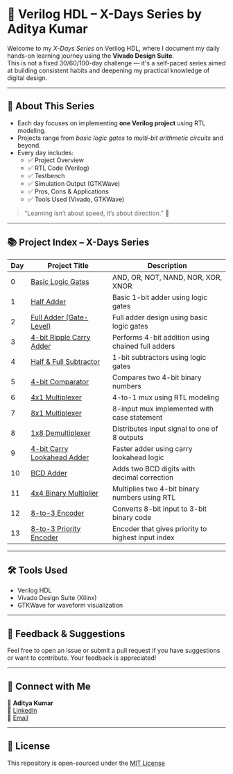 # 🔰 Verilog HDL – X-Days Series by Aditya Kumar

Welcome to my *X-Days Series* on Verilog HDL, where I document my daily hands-on learning journey using the **Vivado Design Suite**.  
This is not a fixed 30/60/100-day challenge — it's a self-paced series aimed at building consistent habits and deepening my practical knowledge of digital design.

---

## 📌 About This Series

- Each day focuses on implementing **one Verilog project** using RTL modeling.
- Projects range from *basic logic gates* to *multi-bit arithmetic circuits* and beyond.
- Every day includes:
  - ✅ Project Overview
  - ✅ RTL Code (Verilog)
  - ✅ Testbench
  - ✅ Simulation Output (GTKWave)
  - ✅ Pros, Cons & Applications
  - ✅ Tools Used (Vivado, GTKWave)

> “Learning isn’t about speed, it’s about direction.” 🚀

---

## 📚 Project Index – X-Days Series

| Day | Project Title                          | Description                                       |
|-----|----------------------------------------|---------------------------------------------------|
| 0   | [Basic Logic Gates](./Day0)            | AND, OR, NOT, NAND, NOR, XOR, XNOR                |
| 1   | [Half Adder](./Day1)                   | Basic 1-bit adder using logic gates               |
| 2   | [Full Adder (Gate-Level)](./Day2)      | Full adder design using basic logic gates         |
| 3   | [4-bit Ripple Carry Adder](./Day3)     | Performs 4-bit addition using chained full adders |
| 4   | [Half & Full Subtractor](./Day4)       | 1-bit subtractors using logic gates               |
| 5   | [4-bit Comparator](./Day5)             | Compares two 4-bit binary numbers                 |
| 6   | [4x1 Multiplexer](./Day6)              | 4-to-1 mux using RTL modeling                     |
| 7   | [8x1 Multiplexer](./Day7)              | 8-input mux implemented with case statement       |
| 8   | [1x8 Demultiplexer](./Day8)            | Distributes input signal to one of 8 outputs      |
| 9   | [4-bit Carry Lookahead Adder](./Day9)  | Faster adder using carry lookahead logic          |
| 10  | [BCD Adder](./Day10)                   | Adds two BCD digits with decimal correction       |
| 11  | [4x4 Binary Multiplier](./Day11)       | Multiplies two 4-bit binary numbers using RTL     |
| 12  | [8-to-3 Encoder](./Day12)              | Converts 8-bit input to 3-bit binary code         |
| 13  | [8-to-3 Priority Encoder](./Day13)     | Encoder that gives priority to highest input index|

---

## 🛠 Tools Used

- Verilog HDL  
- Vivado Design Suite (Xilinx)
- GTKWave for waveform visualization

---

## 💬 Feedback & Suggestions

Feel free to open an issue or submit a pull request if you have suggestions or want to contribute. Your feedback is appreciated!

---

## 📌 Connect with Me

👤 **Aditya Kumar**  
🔗 [LinkedIn](https://www.linkedin.com/in/aditya-kumar-yourprofile)  
📧 [Email](mailto:your.email@example.com)

---

## 📄 License

This repository is open-sourced under the [MIT License](./LICENSE)
